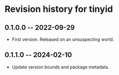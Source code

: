 # Revision history for tinyid

## 0.1.0.0 -- 2022-09-29

* First version. Released on an unsuspecting world.

## 0.1.1.0 -- 2024-02-10

* Update version bounds and package metadata.